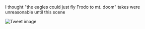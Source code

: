 I thought "the eagles could just fly Frodo to mt. doom" takes were unreasonable until this scene


![Tweet image](/asset/crosspoast/F1QZME5aUAMmKPp.png)


